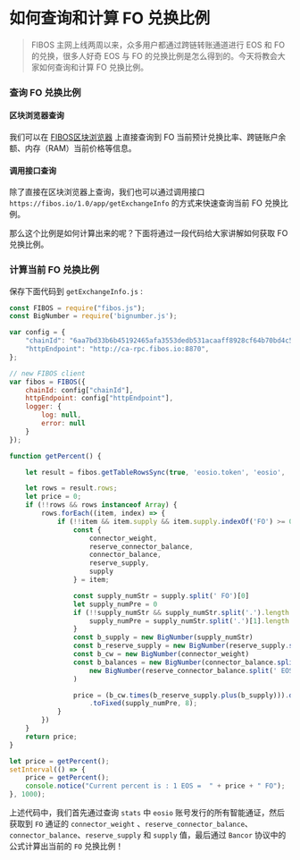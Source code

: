 # 如何查询和计算 FO 兑换比例

> FIBOS 主网上线两周以来，众多用户都通过跨链转账通道进行 EOS 和 FO 的兑换，很多人好奇 EOS 与 FO 的兑换比例是怎么得到的。今天将教会大家如何查询和计算 FO 兑换比例。

### 查询 FO 兑换比例

#### 区块浏览器查询

我们可以在 [FIBOS区块浏览器](http://explorer.fibos.rocks/) 上直接查询到 FO 当前预计兑换比率、跨链账户余额、内存（RAM）当前价格等信息。

#### 调用接口查询

除了直接在区块浏览器上查询，我们也可以通过调用接口 `https://fibos.io/1.0/app/getExchangeInfo` 的方式来快速查询当前 FO 兑换比例。

那么这个比例是如何计算出来的呢？下面将通过一段代码给大家讲解如何获取 FO 兑换比例。

### 计算当前 FO 兑换比例

保存下面代码到 `getExchangeInfo.js` :

```js
const FIBOS = require("fibos.js");
const BigNumber = require('bignumber.js');

var config = {
	"chainId": "6aa7bd33b6b45192465afa3553dedb531acaaff8928cf64b70bd4c5e49b7ec6a",
	"httpEndpoint": "http://ca-rpc.fibos.io:8870",
};

// new FIBOS client
var fibos = FIBOS({
	chainId: config["chainId"],
	httpEndpoint: config["httpEndpoint"],
	logger: {
		log: null,
		error: null
	}
});

function getPercent() {

	let result = fibos.getTableRowsSync(true, 'eosio.token', 'eosio', 'stats');

	let rows = result.rows;
	let price = 0;
	if (!!rows && rows instanceof Array) {
		rows.forEach((item, index) => {
			if (!!item && item.supply && item.supply.indexOf('FO') >= 0) {
				const {
					connector_weight,
					reserve_connector_balance,
					connector_balance,
					reserve_supply,
					supply
				} = item;

				const supply_numStr = supply.split(' FO')[0]
				let supply_numPre = 0
				if (!!supply_numStr && supply_numStr.split('.').length >= 2) {
					supply_numPre = supply_numStr.split('.')[1].length
				}
				const b_supply = new BigNumber(supply_numStr)
				const b_reserve_supply = new BigNumber(reserve_supply.split(' FO')[0])
				const b_cw = new BigNumber(connector_weight)
				const b_balances = new BigNumber(connector_balance.split(' EOS')[0]).plus(
					new BigNumber(reserve_connector_balance.split(' EOS')[0])
				)

				price = (b_cw.times(b_reserve_supply.plus(b_supply))).div(b_balances)
					.toFixed(supply_numPre, 8);
			}
		})
	}
	return price;
}

let price = getPercent();
setInterval(() => {
	price = getPercent();
	console.notice("Current percent is : 1 EOS =  " + price + " FO");
}, 1000);
```

上述代码中，我们首先通过查询 `stats` 中 `eosio` 账号发行的所有智能通证，然后获取到 `FO` 通证的 `connector_weight` 、`reserve_connector_balance`、`connector_balance`、`reserve_supply` 和 `supply` 值，最后通过 `Bancor` 协议中的公式计算出当前的 `FO` 兑换比例！

